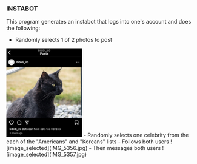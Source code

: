 ### INSTABOT

This program generates an instabot that logs into one's account and does the following:
- Randomly selects 1 of 2 photos to post
<img src="IMG_5355.jpg" alt="image_selected" style="max-width: 200px; height: auto;">
- Randomly selects one celebrity from the each of the "Americans" and "Koreans" lists
- Follows both users
![image_selected](IMG_5356.jpg)
- Then messages both users
![image_selected](IMG_5357.jpg)



